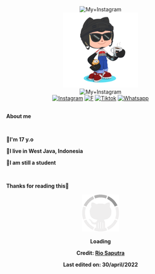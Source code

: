 <div align=center>
        <img src="https://readme-typing-svg.herokuapp.com?color=%236FDA44&size=32&center=true&vCenter=true&width=600&height=50&lines=Hi+there+I'm+Rio+%F0%9F%91%8B;I'm+Not+Programing;Cuman+Bisa+Salin+Tempel:v;Jadi+Mohon;Dimaklumi:v;Don't+Forget+Follow" alt="My+Instagram" />
    </div>

<div>
    <div align=center>
        <img src="https://raw.githubusercontent.com/AhmedFathyDev/AhmedFathyDev/main/GitHub.png" alt="GitHub Octocat Drinking a Cup of Coffee" height="200">
    </div>
    <div align=center>
        <img src="https://readme-typing-svg.herokuapp.com?color=%236FDA44&size=32&center=true&vCenter=true&width=600&height=50&lines=Hi+there+I'm+Rio+%F0%9F%91%8B;I'm+Not+Programing;Cuman+Bisa+Salin+Tempel:v;Jadi+Mohon;Dimaklumi:v;Don't+Forget+Follow" alt="My+Instagram" />
    </div>
    <div align=center>
        <a href="https://instagram.com/riosapuuttrraa_?igshid=YmMyMTA2M2Y="><img src="https://img.shields.io/badge/Instagram-0077b5?style=flat&logo=instagram" alt="Instagram" /></a>
        <a href="https://www.facebook.com/profile.php?id=100033541313788"><img src="https://img.shields.io/badge/Facebook-494949?style=flat&logo=facebook" alt="F" /></a>
        <a href="https://vt.tiktok.com/ZSdfg2gYQ/"><img src="https://img.shields.io/badge/Tiktok-f48024?style=flat&logo=tiktok=white" alt="Tiktok" /></a>
        <a href="https://www.wa.me/6282117332347"><img src="https://img.shields.io/badge/Whatsapp-B92B27?style=flat&logo=whatsapp" alt="Whatsapp" /></a>
      <div align=left>
        <br>
        <p>
             <strong>
               About me
    <div align=left>
        <br>
        <p>
                   🙋I'm 17 y.o
         <p>
                   🏡I live in West Java, Indonesia
         <p>
                   🏫I am still a student
            <strong>         
    <div align=left>
        <br>
        <p>
                   Thanks for reading this🙇
            <strong>
    

  <div align=center>
        <img src="https://raw.githubusercontent.com/AhmedFathyDev/AhmedFathyDev/main/GitHub.gif" alt="GitHub Octocat Logo" height="100">
        <p>Loading</p>

Credit: [Rio Saputra](https://github.com/RioSaputra11)

Last edited on: 30/april/2022
